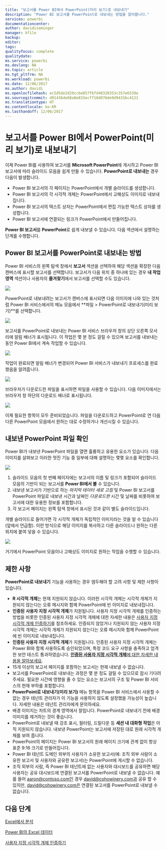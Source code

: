 ```yaml
---
title: "보고서를 Power BI에서 PowerPoint(미리 보기)로 내보내기"
description: "Power BI 보고서를 PowerPoint로 내보내는 방법을 알아봅니다."
services: powerbi
documentationcenter: 
author: davidiseminger
manager: kfile
backup: 
editor: 
tags: 
qualityfocus: complete
qualitydate: 
ms.service: powerbi
ms.devlang: NA
ms.topic: article
ms.tgt_pltfrm: NA
ms.workload: powerbi
ms.date: 12/06/2017
ms.author: davidi
ms.openlocfilehash: ec5d5de3d29ccbe857f6fd40320353c357e6539e
ms.sourcegitcommit: d91436de68a0e833ecff18d976de9d9431bc4121
ms.translationtype: HT
ms.contentlocale: ko-KR
ms.lasthandoff: 12/06/2017
---
```

# <a name="export-reports-from-power-bi-to-powerpoint-preview"></a>보고서를 Power BI에서 PowerPoint(미리 보기)로 내보내기
이제 Power BI를 사용하여 보고서를 **Microsoft PowerPoint**에 게시하고 Power BI 보고서에 따라 슬라이드 모음을 쉽게 만들 수 있습니다. **PowerPoint로 내보내는** 경우 다음이 발생합니다.

* Power BI 보고서의 각 페이지는 PowerPoint에서 개별 슬라이드를 생성합니다.
* Power BI 보고서의 각 시각적 개체는 PowerPoint에서 고해상도 이미지로 내보내집니다.
* Power BI 보고서의 텍스트 상자는 PowerPoint에서 편집 가능한 텍스트 상자를 생성합니다.
* Power BI 보고서에 연결되는 링크가 PowerPoint에서 만들어집니다.

**Power BI 보고서**를 **PowerPoint**로 쉽게 내보낼 수 있습니다. 다음 섹션에서 설명하는 단계를 수행합니다.

## <a name="how-to-export-your-power-bi-report-to-powerpoint"></a>Power BI 보고서를 PowerPoint로 내보내는 방법
Power BI 서비스의 왼쪽 탐색 창에서 **보고서** 섹션을 선택하여 해당 섹션을 확장한 다음 캔버스에 표시할 보고서를 선택합니다. 보고서가 다음 위치 중 하나에 있는 경우 **내 작업 영역** 섹션이나 사용자의 **즐겨찾기**에서 보고서를 선택할 수도 있습니다.

![](media/service-publish-to-powerpoint/powerbi_to_powerpoint_0.png)

PowerPoint로 내보내려는 보고서가 캔버스에 표시되면 다음 이미지에 나와 있는 것처럼 Power BI 서비스에서의 메뉴 모음에서 **파일 > PowerPoint로 내보내기(미리 보기)**를 선택합니다.

![](media/service-publish-to-powerpoint/powerbi_to_powerpoint_1.png)

보고서를 PowerPoint로 내보내는 Power BI 서비스 브라우저 창의 상단 오른쪽 모서리에 알림 배너가 표시됩니다. 이 작업은 몇 분 정도 걸릴 수 있으며 보고서를 내보내는 동안 Power BI에서 계속 작업할 수 있습니다.

![](media/service-publish-to-powerpoint/powerbi_to_powerpoint_2.png)

작업이 완료되면 알림 배너가 변경되어 Power BI 서비스가 내보내기 프로세스를 완료했음을 알려줍니다.

![](media/service-publish-to-powerpoint/powerbi_to_powerpoint_3.png)

브라우저가 다운로드한 파일을 표시하면 파일을 사용할 수 있습니다. 다음 이미지에서는 브라우저 창 하단의 다운로드 배너로 표시됩니다.

![](media/service-publish-to-powerpoint/powerbi_to_powerpoint_4.png)

이제 필요한 항목이 모두 준비되었습니다. 파일을 다운로드하고 PowerPoint로 연 다음 다른 PowerPoint 모음에서 원하는 대로 수정하거나 개선시킬 수 있습니다.

## <a name="checking-out-your-exported-powerpoint-file"></a>내보낸 PowerPoint 파일 확인
Power BI가 내보낸 PowerPoint 파일을 열면 훌륭하고 유용한 요소가 있습니다. 다음 이미지를 살펴보고 이러한 멋진 기능 중 일부에 대해 설명하는 몇몇 요소를 확인합니다.

![](media/service-publish-to-powerpoint/powerbi_to_powerpoint_5.png)

1. 슬라이드 모음의 첫 번째 페이지에는 보고서의 이름 및 링크가 포함되어 슬라이드 모음의 기반이 되는 보고서를 **Power BI에서 볼** 수 있습니다.
2. 내보낸 보고서가 기반으로 하는 *마지막 데이터 새로 고침* 및 Power BI 보고서를 PowerPoint 파일로 내보낸 시간과 날짜인 *다운로드한* 시간 및 날짜를 비롯하여 보고서에 대한 유용한 정보를 포함합니다.
3. 각 보고서 페이지는 왼쪽 탐색 창에서 표시된 것과 같이 별도 슬라이드입니다.

개별 슬라이드로 들어가면 각 시각적 개체가 독립적인 이미지라는 것을 알 수 있습니다(앞에서 언급함). 이런 방식으로 해당 이미지를 복사하고 다른 슬라이드나 원하는 다른 위치에 붙여 넣을 수 있습니다.

![](media/service-publish-to-powerpoint/powerbi_to_powerpoint_6.png)

거기에서 PowerPoint 모음이나 고해상도 이미지로 원하는 작업을 수행할 수 있습니다.

## <a name="limitations"></a>제한 사항
**PowerPoint로 내보내기** 기능을 사용하는 경우 염두해야 할 고려 사항 및 제한 사항이 있습니다.

* **R 시각적 개체**는 현재 지원되지 않습니다. 이러한 시각적 개체는 시각적 개체가 지원되지 않는다는 오류 메시지와 함께 PowerPoint에 빈 이미지로 내보내집니다.
* **인증된** **사용자 지정 시각적 개체**가 지원됩니다. 사용자 지정 시각적 개체를 인증하는 방법을 비롯한 인증된 사용자 지정 시각적 개체에 대한 자세한 내용은 [사용자 지정 시각적 개체 인증하기](power-bi-custom-visuals-certified.md)를 참조하세요. 인증되지 않았거나 지원되지 않는 사용자 지정 시각적 개체는 시각적 개체가 지원되지 않는다는 오류 메시지와 함께 PowerPoint에 빈 이미지로 내보내집니다.
* **인증된 사용자 지정 시각적 개체**가 지원됩니다. 인증된 사용자 지정 시각적 개체는 Power BI와 함께 사용하도록 승인되었으며, 특정 코드 요구 사항을 충족하고 엄격한 보안 테스트 통과하였습니다. [**인증된 사용자 지정 시각적 개체**에 대한 자세한 내용을 알아보세요](power-bi-custom-visuals-certified.md).
* 15개 이상의 보고서 페이지를 포함하는 보고서는 현재 내보낼 수 없습니다.
* 보고서를 PowerPoint로 내보내는 과정은 몇 분 정도 걸릴 수 있으므로 잠시 기다려주세요. 필요한 시간에 영향을 줄 수 있는 요소는 보고서의 구조 및 Power BI 서비스의 현재 부하를 포함합니다.
* **PowerPoint로 내보내기(미리 보기)** 메뉴 항목을 Power BI 서비스에서 사용할 수 없는 경우 테넌트 관리자가 이 기능을 사용하지 않도록 설정했을 가능성이 높습니다. 자세한 내용은 테넌트 관리자에게 문의하세요.
* 배경 이미지는 차트의 경계 영역에서 잘립니다. PowerPoint로 내보내기 전에 배경 이미지를 제거하는 것이 좋습니다.
* PowerPoint로 내보낼 때 강조 표시, 필터링, 드릴다운 등 **세션 내 대화형 작업**은 아직 지원되지 않습니다. 내보낸 PowerPoint는 보고서에 저장된 대로 원래 시각적 개체를 보여 줍니다.
* PowerPoint의 페이지는 Power BI 보고서의 원래 페이지 크기에 관계 없이 항상 표준 9:16 크기로 만들어집니다.
* Power BI 테넌트 도메인 외부의 사용자가 소유한 보고서(예: 조직 외부 사람이 소유한 보고서 및 사용자와 공유한 보고서)는 PowerPoint에 게시할 수 없습니다.
* 조직 외부의 사람, 즉 Power BI 테넌트에 없는 사용자와 대시보드를 공유하면 해당 사용자는 공유 대시보드에 연결된 보고서를 PowerPoint로 내보낼 수 없습니다. 예를 들어 aaron@contoso.com인 경우 david@cohowinery.com과 공유 할 수 있지만, david@cohowinery.com은 연결된 보고서를 PowerPoint로 내보낼 수 없습니다.

## <a name="next-steps"></a>다음 단계
[Excel에서 분석](service-analyze-in-excel.md)

[Power BI의 Excel 데이터](service-excel-workbook-files.md)

[사용자 지정 시각적 개체 인증하기](power-bi-custom-visuals-certified.md)

